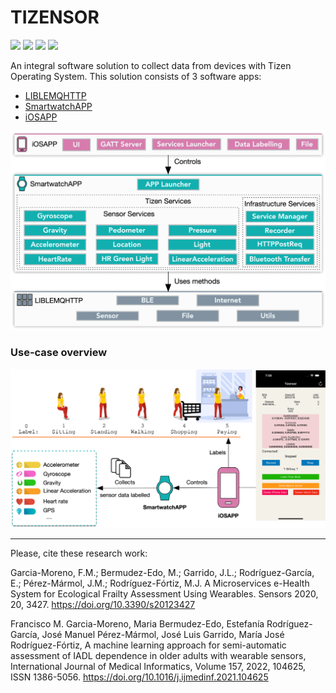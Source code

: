 

# TIZENSOR
<img src="https://img.shields.io/github/license/frangam/tizensor.svg"> <img src="https://img.shields.io/github/release/frangam/tizensor.svg"/> <img src="https://img.shields.io/badge/Maintained%3F-yes-green.svg"/> <img src="https://img.shields.io/github/downloads/frangam/tizensor/total.svg"/>




An integral software solution to collect data from devices with Tizen Operating System. This solution consists of 3 software apps:

- [LIBLEMQHTTP](https://github.com/frangam/tizensor/wiki/LIBLEMQHTTP)
- [SmartwatchAPP](https://github.com/frangam/tizensor/wiki/SmartwatchAPP)
- [iOSAPP](https://github.com/frangam/tizensor/wiki/iOSAPP)

<img src="https://github.com/frangam/tizensor/blob/main/doc/SoftwareX.png" width="700">

### Use-case overview

<img src="https://github.com/frangam/tizensor/blob/main/doc/Scenario.png" width="700">


---

Please, cite these research work:

Garcia-Moreno, F.M.; Bermudez-Edo, M.; Garrido, J.L.; Rodríguez-García, E.; Pérez-Mármol, J.M.; Rodríguez-Fórtiz, M.J. A Microservices e-Health System for Ecological Frailty Assessment Using Wearables. Sensors 2020, 20, 3427. https://doi.org/10.3390/s20123427

Francisco M. Garcia-Moreno, Maria Bermudez-Edo, Estefanía Rodríguez-García, José Manuel Pérez-Mármol, José Luis Garrido, María José Rodríguez-Fórtiz,
A machine learning approach for semi-automatic assessment of IADL dependence in older adults with wearable sensors,
International Journal of Medical Informatics, Volume 157, 2022, 104625, ISSN 1386-5056. https://doi.org/10.1016/j.ijmedinf.2021.104625
